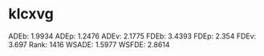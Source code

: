 # klcxvg

ADEb: 1.9934
ADEp: 1.2476
ADEv: 2.1775
FDEb: 3.4393
FDEp: 2.354
FDEv: 3.697
Rank: 1416
WSADE: 1.5977
WSFDE: 2.8614